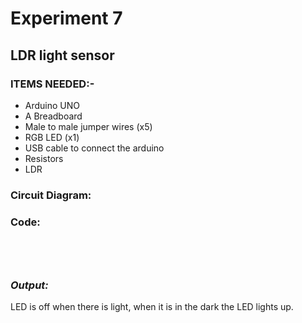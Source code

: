 # Experiment 7
## LDR light sensor
### __ITEMS NEEDED:-__
* Arduino UNO
* A Breadboard
* Male to male jumper wires (x5)
* RGB LED (x1)
* USB cable to connect the arduino
* Resistors
* LDR

### Circuit Diagram:






### Code:

 ```




```
### _Output:_
LED is off when there is light, when it is in the  dark the LED lights up.

<iframe width="560" height="315" src="       " title="YouTube video player" frameborder="0" allow="accelerometer; autoplay; clipboard-write; encrypted-media; gyroscope; picture-in-picture" allowfullscreen></iframe>
